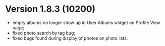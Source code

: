 # Version 1.8.3 (10200)
- empty albums no longer show up in User Albums widget on Profile View page;
- fixed photo search by tag bug;
- fixed bugs found during display of photos on photo lists;